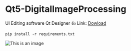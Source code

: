 # Qt5-DigitalImageProcessing
UI Editing software Qt Designer :+1: Link: [Dowload](https://build-system.fman.io/qt-designer-download)
```
pip install -r requirements.txt
```
![This is an image](https://files.realpython.com/media/Creating-Python-GUI-Applications-with-Qt-Designer_Watermarked.a557daee0374.jpg)

